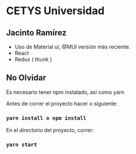 # CETYS Universidad

## Jacinto Ramírez

- Uso de Material ui, @MUI versión más reciente.
- React
- Redux ( thunk )

## No Olvidar
Es necesario tener npm instalado, así como yarn

Antes de correr el proyecto hacer o siguiente:
### `yarn install o npm install`

En el directorio del proyecto, correr:

### `yarn start`
